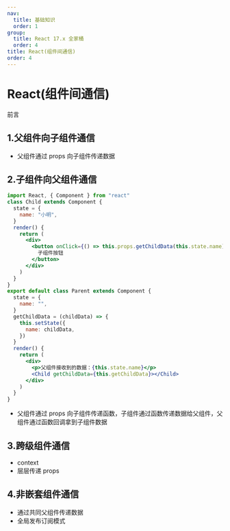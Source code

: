 ```yaml
---
nav:
  title: 基础知识
  order: 1
group:
  title: React 17.x 全家桶
  order: 4
title: React(组件间通信)
order: 4
---
```


# React(组件间通信)

<Alert type="info"> 前言

</Alert>

## 1.父组件向子组件通信

- 父组件通过 props 向子组件传递数据

## 2.子组件向父组件通信

```jsx
import React, { Component } from "react"
class Child extends Component {
  state = {
    name: "小明",
  }
  render() {
    return (
      <div>
        <button onClick={() => this.props.getChildData(this.state.name)}>
          子组件按钮
        </button>
      </div>
    )
  }
}
export default class Parent extends Component {
  state = {
    name: "",
  }
  getChildData = (childData) => {
    this.setState({
      name: childData,
    })
  }
  render() {
    return (
      <div>
        <p>父组件接收到的数据：{this.state.name}</p>
        <Child getChildData={this.getChildData}></Child>
      </div>
    )
  }
}
```

- 父组件通过 props 向子组件传递函数，子组件通过函数传递数据给父组件，父组件通过函数回调拿到子组件数据

## 3.跨级组件通信

- context
- 层层传递 props

## 4.非嵌套组件通信

- 通过共同父组件传递数据
- 全局发布订阅模式
